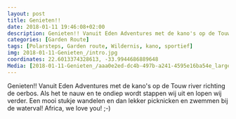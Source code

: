 ```yaml
---
layout: post
title: Genieten!! 
date: 2018-01-11 19:46:08+02:00
description: Genieten!! Vanuit Eden Adventures met de kano's op de Touw river richting de oerbos. Als het te nauw en te ondiep wordt  stappen wij uit en lopen wij verder.
categories: [Garden Route]
tags: [Polarsteps, Garden route, Wildernis, kano, sportief]
img: 2018-01-11-Genieten_/intro.jpg
coordinates: 22.6013374328613, -33.9944686889648
Media: [2018-01-11-Genieten_/aaa0e2ed-dc4b-497b-a241-4595e16ba54e_large_image.jpg, 2018-01-11-Genieten_/76aec462-b8a9-49ee-a122-01e296dda865_large_image.jpg, 2018-01-11-Genieten_/0faffa71-0b44-4169-b908-605a768fad3d_large_image.jpg, 2018-01-11-Genieten_/91c47597-1973-4b93-95eb-2a7428f463fc_large_image.jpg, 2018-01-11-Genieten_/99c99d7e-2a31-407d-845f-4f7f83d581a3_large_image.jpg, 2018-01-11-Genieten_/936aa0bc-9cf3-441e-b741-06da236640b1_large_image.jpg]
---
```

Genieten!! 
Vanuit Eden Adventures met de kano's op de Touw river richting de oerbos. Als het te nauw en te ondiep wordt  stappen wij uit en lopen wij verder. Een mooi stukje wandelen en dan lekker picknicken en zwemmen bij de waterval! Africa, we love you! ;-)
